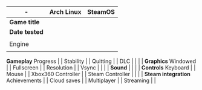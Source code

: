 -|Arch Linux	|SteamOS
---|:---:|:---:
**Game title**  | |
**Date tested** | |
 | |
Engine  | |
 | |
**Gameplay**
Progress  | |
Stability | |
Quitting  | |
DLC | |
 | |
**Graphics**
Windowed | |
Fullscreen | |
Resolution | |
Vsync | |
 | |
**Sound** | |
 | |
**Controls**
Keyboard | |
Mouse | |
Xbox360 Controller | |
Steam Controller | |
 | |
**Steam integration**
Achievements | |
Cloud saves | |
Multiplayer | |
Streaming | |

